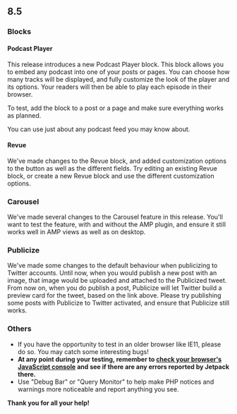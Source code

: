 ## 8.5

### Blocks

#### Podcast Player

This release introduces a new Podcast Player block. This block allows you to embed any podcast into one of your posts or pages. You can choose how many tracks will be displayed, and fully customize the look of the player and its options. Your readers will then be able to play each episode in their browser.

To test, add the block to a post or a page and make sure everything works as planned.

You can use just about any podcast feed you may know about.

#### Revue

We've made changes to the Revue block, and added customization options to the button as well as the different fields. Try editing an existing Revue block, or create a new Revue block and use the different customization options.

### Carousel

We've made several changes to the Carousel feature in this release. You'll want to test the feature, with and without the AMP plugin, and ensure it still works well in AMP views as well as on desktop.

### Publicize

We've made some changes to the default behaviour when publicizing to Twitter accounts. Until now, when you would publish a new post with an image, that image would be uploaded and attached to the Publicized tweet. From now on, when you do publish a post, Publicize will let Twitter build a preview card for the tweet, based on the link above. Please try publishing some posts with Publicize to Twitter activated, and ensure that Publicize still works.

### Others

- If you have the opportunity to test in an older browser like IE11, please do so. You may catch some interesting bugs!
- **At any point during your testing, remember to [check your browser's JavaScript console](https://codex.wordpress.org/Using_Your_Browser_to_Diagnose_JavaScript_Errors#Step_3:_Diagnosis) and see if there are any errors reported by Jetpack there.**
- Use "Debug Bar" or "Query Monitor" to help make PHP notices and warnings more noticeable and report anything you see.

**Thank you for all your help!**
